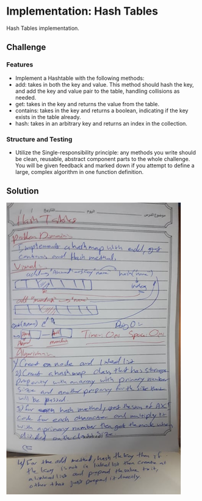 # Implementation: Hash Tables
Hash Tables implementation.

## Challenge
### Features

* Implement a Hashtable with the following methods:
 * add: takes in both the key and value. This method should hash the key, and  add the key and value pair to the table, handling collisions as needed.
 * get: takes in the key and returns the value from the table.
 * contains: takes in the key and returns a boolean, indicating if the key exists in the table already.
 * hash: takes in an arbitrary key and returns an index in the collection.

### Structure and Testing

 * Utilize the Single-responsibility principle: any methods you write should be clean, reusable, abstract component parts to the whole challenge. You will be given feedback and marked down if you attempt to define a large, complex algorithm in one function definition.


## Solution
![](codeChall30.jpg)
